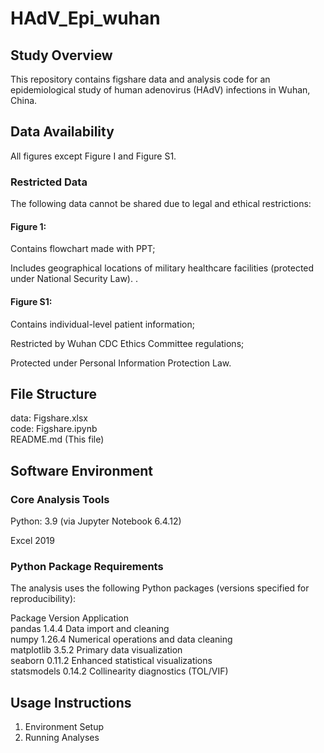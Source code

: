 # HAdV_Epi_wuhan
## Study Overview
This repository contains figshare data and analysis code for an epidemiological study of human adenovirus (HAdV) infections in Wuhan, China.

## Data Availability
All figures except Figure I and Figure S1.  

### Restricted Data
The following data cannot be shared due to legal and ethical restrictions:  


#### ​​Figure 1​​:
Contains flowchart made with PPT;  

Includes geographical locations of military healthcare facilities (protected under National Security Law).
.
#### ​​Figure S1​​:
Contains individual-level patient information;  

Restricted by Wuhan CDC Ethics Committee regulations;  

Protected under Personal Information Protection Law.  

## File Structure
data: Figshare.xlsx  
code: Figshare.ipynb   
README.md (This file)  

## Software Environment
### Core Analysis Tools 
​​Python​​: 3.9 (via Jupyter Notebook 6.4.12)  

Excel 2019  

### Python Package Requirements
The analysis uses the following Python packages (versions specified for reproducibility): 
 
Package	Version	Application  
pandas	1.4.4	Data import and cleaning  
numpy	1.26.4	Numerical operations and data cleaning  
matplotlib	3.5.2	Primary data visualization  
seaborn	0.11.2	Enhanced statistical visualizations  
statsmodels	0.14.2	Collinearity diagnostics (TOL/VIF)  


## Usage Instructions
1. ​​Environment Setup
2. Running Analyses​
